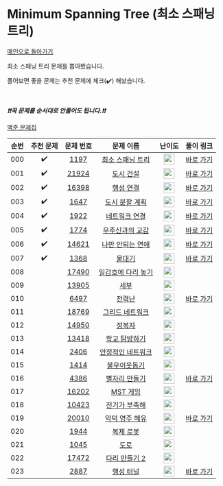 # Minimum Spanning Tree (최소 스패닝 트리)

[메인으로 돌아가기](https://github.com/tony9402/baekjoon)

최소 스패닝 트리 문제를 뽑아봤습니다.

풀어보면 좋을 문제는 추천 문제에 체크(:heavy_check_mark:) 해놨습니다.

<br>

***❗️❗️꼭 문제를 순서대로 안풀어도 됩니다.❗️❗️***

[백준 문제집](https://www.acmicpc.net/workbook/view/7175)


|순번|추천 문제|문제 번호|문제 이름|난이도|풀이 링크|
|:--:|:--:|:--:|:--:|:--:|:--:|
|000|:heavy_check_mark:|<a href="https://www.acmicpc.net/problem/1197" target="_blank">1197</a>|<a href="https://www.acmicpc.net/problem/1197" target="_blank">최소 스패닝 트리</a>|<img height="25px" width="25px" src="https://static.solved.ac/tier_small/12.svg"/>|<a href="./../solution/minimum_spanning_tree/1197" target="_blank">바로 가기</a>|
|001|:heavy_check_mark:|<a href="https://www.acmicpc.net/problem/21924" target="_blank">21924</a>|<a href="https://www.acmicpc.net/problem/21924" target="_blank">도시 건설</a>|<img height="25px" width="25px" src="https://static.solved.ac/tier_small/12.svg"/>|<a href="./../solution/minimum_spanning_tree/21924" target="_blank">바로 가기</a>|
|002|:heavy_check_mark:|<a href="https://www.acmicpc.net/problem/16398" target="_blank">16398</a>|<a href="https://www.acmicpc.net/problem/16398" target="_blank">행성 연결</a>|<img height="25px" width="25px" src="https://static.solved.ac/tier_small/12.svg"/>|<a href="./../solution/minimum_spanning_tree/16398" target="_blank">바로 가기</a>|
|003|:heavy_check_mark:|<a href="https://www.acmicpc.net/problem/1647" target="_blank">1647</a>|<a href="https://www.acmicpc.net/problem/1647" target="_blank">도시 분할 계획</a>|<img height="25px" width="25px" src="https://static.solved.ac/tier_small/12.svg"/>|<a href="./../solution/minimum_spanning_tree/1647" target="_blank">바로 가기</a>|
|004|:heavy_check_mark:|<a href="https://www.acmicpc.net/problem/1922" target="_blank">1922</a>|<a href="https://www.acmicpc.net/problem/1922" target="_blank">네트워크 연결</a>|<img height="25px" width="25px" src="https://static.solved.ac/tier_small/12.svg"/>|<a href="./../solution/minimum_spanning_tree/1922" target="_blank">바로 가기</a>|
|005|:heavy_check_mark:|<a href="https://www.acmicpc.net/problem/1774" target="_blank">1774</a>|<a href="https://www.acmicpc.net/problem/1774" target="_blank">우주신과의 교감</a>|<img height="25px" width="25px" src="https://static.solved.ac/tier_small/13.svg"/>|<a href="./../solution/minimum_spanning_tree/1774" target="_blank">바로 가기</a>|
|006|:heavy_check_mark:|<a href="https://www.acmicpc.net/problem/14621" target="_blank">14621</a>|<a href="https://www.acmicpc.net/problem/14621" target="_blank">나만 안되는 연애</a>|<img height="25px" width="25px" src="https://static.solved.ac/tier_small/13.svg"/>|<a href="./../solution/minimum_spanning_tree/14621" target="_blank">바로 가기</a>|
|007|:heavy_check_mark:|<a href="https://www.acmicpc.net/problem/1368" target="_blank">1368</a>|<a href="https://www.acmicpc.net/problem/1368" target="_blank">물대기</a>|<img height="25px" width="25px" src="https://static.solved.ac/tier_small/14.svg"/>|<a href="./../solution/minimum_spanning_tree/1368" target="_blank">바로 가기</a>|
|008||<a href="https://www.acmicpc.net/problem/17490" target="_blank">17490</a>|<a href="https://www.acmicpc.net/problem/17490" target="_blank">일감호에 다리 놓기</a>|<img height="25px" width="25px" src="https://static.solved.ac/tier_small/12.svg"/>||
|009||<a href="https://www.acmicpc.net/problem/13905" target="_blank">13905</a>|<a href="https://www.acmicpc.net/problem/13905" target="_blank">세부</a>|<img height="25px" width="25px" src="https://static.solved.ac/tier_small/12.svg"/>||
|010||<a href="https://www.acmicpc.net/problem/6497" target="_blank">6497</a>|<a href="https://www.acmicpc.net/problem/6497" target="_blank">전력난</a>|<img height="25px" width="25px" src="https://static.solved.ac/tier_small/12.svg"/>|<a href="./../solution/minimum_spanning_tree/6497" target="_blank">바로 가기</a>|
|011||<a href="https://www.acmicpc.net/problem/18769" target="_blank">18769</a>|<a href="https://www.acmicpc.net/problem/18769" target="_blank">그리드 네트워크</a>|<img height="25px" width="25px" src="https://static.solved.ac/tier_small/12.svg"/>||
|012||<a href="https://www.acmicpc.net/problem/14950" target="_blank">14950</a>|<a href="https://www.acmicpc.net/problem/14950" target="_blank">정복자</a>|<img height="25px" width="25px" src="https://static.solved.ac/tier_small/12.svg"/>||
|013||<a href="https://www.acmicpc.net/problem/13418" target="_blank">13418</a>|<a href="https://www.acmicpc.net/problem/13418" target="_blank">학교 탐방하기</a>|<img height="25px" width="25px" src="https://static.solved.ac/tier_small/13.svg"/>||
|014||<a href="https://www.acmicpc.net/problem/2406" target="_blank">2406</a>|<a href="https://www.acmicpc.net/problem/2406" target="_blank">안정적인 네트워크</a>|<img height="25px" width="25px" src="https://static.solved.ac/tier_small/13.svg"/>||
|015||<a href="https://www.acmicpc.net/problem/1414" target="_blank">1414</a>|<a href="https://www.acmicpc.net/problem/1414" target="_blank">불우이웃돕기</a>|<img height="25px" width="25px" src="https://static.solved.ac/tier_small/13.svg"/>||
|016||<a href="https://www.acmicpc.net/problem/4386" target="_blank">4386</a>|<a href="https://www.acmicpc.net/problem/4386" target="_blank">별자리 만들기</a>|<img height="25px" width="25px" src="https://static.solved.ac/tier_small/13.svg"/>|<a href="./../solution/minimum_spanning_tree/4386" target="_blank">바로 가기</a>|
|017||<a href="https://www.acmicpc.net/problem/16202" target="_blank">16202</a>|<a href="https://www.acmicpc.net/problem/16202" target="_blank">MST 게임</a>|<img height="25px" width="25px" src="https://static.solved.ac/tier_small/13.svg"/>||
|018||<a href="https://www.acmicpc.net/problem/10423" target="_blank">10423</a>|<a href="https://www.acmicpc.net/problem/10423" target="_blank">전기가 부족해</a>|<img height="25px" width="25px" src="https://static.solved.ac/tier_small/13.svg"/>||
|019||<a href="https://www.acmicpc.net/problem/20010" target="_blank">20010</a>|<a href="https://www.acmicpc.net/problem/20010" target="_blank">악덕 영주 혜유</a>|<img height="25px" width="25px" src="https://static.solved.ac/tier_small/14.svg"/>|<a href="./../solution/minimum_spanning_tree/20010" target="_blank">바로 가기</a>|
|020||<a href="https://www.acmicpc.net/problem/1944" target="_blank">1944</a>|<a href="https://www.acmicpc.net/problem/1944" target="_blank">복제 로봇</a>|<img height="25px" width="25px" src="https://static.solved.ac/tier_small/15.svg"/>||
|021||<a href="https://www.acmicpc.net/problem/1045" target="_blank">1045</a>|<a href="https://www.acmicpc.net/problem/1045" target="_blank">도로</a>|<img height="25px" width="25px" src="https://static.solved.ac/tier_small/15.svg"/>||
|022||<a href="https://www.acmicpc.net/problem/17472" target="_blank">17472</a>|<a href="https://www.acmicpc.net/problem/17472" target="_blank">다리 만들기 2</a>|<img height="25px" width="25px" src="https://static.solved.ac/tier_small/15.svg"/>||
|023||<a href="https://www.acmicpc.net/problem/2887" target="_blank">2887</a>|<a href="https://www.acmicpc.net/problem/2887" target="_blank">행성 터널</a>|<img height="25px" width="25px" src="https://static.solved.ac/tier_small/16.svg"/>|<a href="./../solution/minimum_spanning_tree/2887" target="_blank">바로 가기</a>|